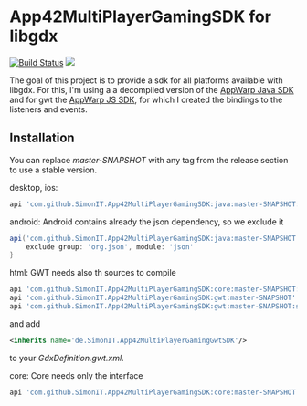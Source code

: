 # App42MultiPlayerGamingSDK for libgdx
[![Build Status](https://travis-ci.com/SimonIT/App42MultiPlayerGamingSDK.svg?branch=master)](https://travis-ci.com/SimonIT/App42MultiPlayerGamingSDK)
[![](https://jitpack.io/v/SimonIT/App42MultiPlayerGamingSDK.svg)](https://jitpack.io/#SimonIT/App42MultiPlayerGamingSDK)

The goal of this project is to provide a sdk for all platforms available with libgdx. For this, I'm using a a decompiled version of the [AppWarp Java SDK](https://github.com/shephertz/AppWarp_JAVA_SDK_JAR) and for gwt the [AppWarp JS SDK](https://github.com/shephertz/AppWarp_JS_HTML5_SDK), for which I created the bindings to the listeners and events.

## Installation

You can replace _master-SNAPSHOT_ with any tag from the release section to use a stable version.

desktop, ios:

```groovy
api 'com.github.SimonIT.App42MultiPlayerGamingSDK:java:master-SNAPSHOT:all'
```


android:
Android contains already the json dependency, so we exclude it
```groovy
api('com.github.SimonIT.App42MultiPlayerGamingSDK:java:master-SNAPSHOT:all') {
    exclude group: 'org.json', module: 'json'
}
```

html:
GWT needs also th sources to compile
```groovy
api 'com.github.SimonIT.App42MultiPlayerGamingSDK:core:master-SNAPSHOT:sources'
api 'com.github.SimonIT.App42MultiPlayerGamingSDK:gwt:master-SNAPSHOT'
api 'com.github.SimonIT.App42MultiPlayerGamingSDK:gwt:master-SNAPSHOT:sources'
```
and add

```xml
<inherits name='de.SimonIT.App42MultiPlayerGamingGwtSDK'/>
```
to your _GdxDefinition.gwt.xml_.

core:
Core needs only the interface
```groovy
api 'com.github.SimonIT.App42MultiPlayerGamingSDK:core:master-SNAPSHOT'
```

